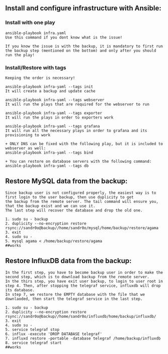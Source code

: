 ## Install and configure infrastructure with Ansible:

### Install with one play

    ansible-playbook infra.yaml
    Use this command if you dont know what is the issue!

    If you know the issue is with the backup, it is mandatory to first run the backup step (mentioned on the bottom) and only after you should run the play!

### Install/Restore with tags

    Keeping the order is necessary!

    ansible-playbook infra-yaml --tags init
    It will create a backup and update cache

    ansible-playbook infra-yaml --tags webserver
    It will run the plays that are required for the webserver to run

    ansible-playbook infra-yaml --tags exporter
    It will run the plays in order to exporters work

    ansible-playbook infra-yaml --tags grafana
    It will run all the necessary plays in order to grafana and its provisioning to work

    + ONLY DNS can be fixed with the following play, but it is included to webserver as well:
    ansible-playbook infra-yaml --tags bind

    + You can restore on database servers with the following command:
    ansible-playbook infra-yaml --tags db


## Restore MySQL data from the backup:
    Since backup user is not configured properly, the easiest way is to first login to the user backup, then use duplicity to get
    the backup from the remote server. The tail command will ensure you, that the backup exist and we can use it.
    The last step will recover the database and drop the old one.
    
    1. sudo su - backup
    2. duplicity --no-encryption restore rsync://sandr0o@backup//home/sandr0o/mysql/home/backup/restore/agama
    3. exit
    4. sudo su -
    5. mysql agama < /home/backup/restore/agama
    ##works

## Restore InfluxDB data from the backup:


    In the first step, you have to become backup user in order to make the second step, which is to download backup from the remote server.
    In the thirs step, you have exit user backup, to login to user root in step 4. Then, after stopping the telegraf service, influxdb will drop its database.
    In step 7, we restore the EMPTY database with the file that we downlaoded, then start the telegraf service in the last step.

    1. sudo su - backup
    2. duplicity --no-encryption restore rsync://sandr0o@backup//home/sandr0o/influxdb/home/backup/influxdb/
    3. exit
    4. sudo su -
    5. service telegraf stop
    6. influx -execute 'DROP DATABASE telegraf'
    7. influxd restore -portable -database telegraf /home/backup/influxdb
    8. service telegraf start
    ##works
